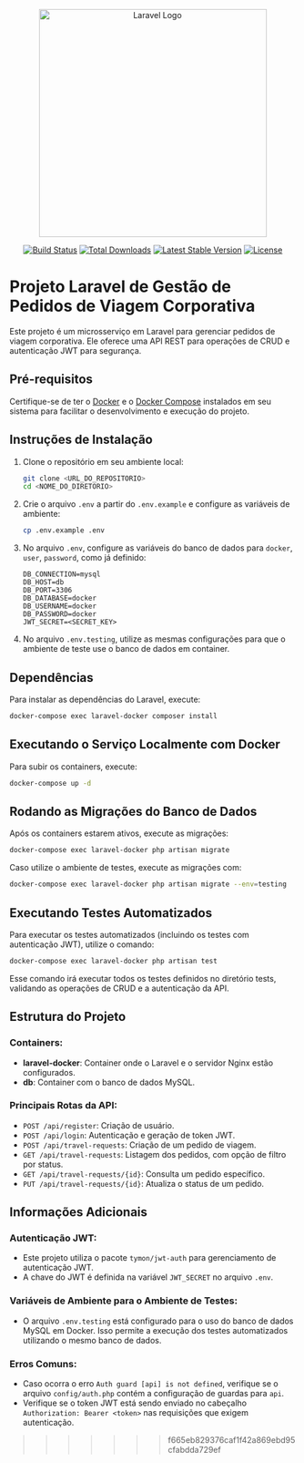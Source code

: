 <p align="center"><a href="https://laravel.com" target="_blank"><img src="https://raw.githubusercontent.com/laravel/art/master/logo-lockup/5%20SVG/2%20CMYK/1%20Full%20Color/laravel-logolockup-cmyk-red.svg" width="400" alt="Laravel Logo"></a></p>

<p align="center">
<a href="https://github.com/laravel/framework/actions"><img src="https://github.com/laravel/framework/workflows/tests/badge.svg" alt="Build Status"></a>
<a href="https://packagist.org/packages/laravel/framework"><img src="https://img.shields.io/packagist/dt/laravel/framework" alt="Total Downloads"></a>
<a href="https://packagist.org/packages/laravel/framework"><img src="https://img.shields.io/packagist/v/laravel/framework" alt="Latest Stable Version"></a>
<a href="https://packagist.org/packages/laravel/framework"><img src="https://img.shields.io/packagist/l/laravel/framework" alt="License"></a>
</p>

# Projeto Laravel de Gestão de Pedidos de Viagem Corporativa

Este projeto é um microsserviço em Laravel para gerenciar pedidos de viagem corporativa. Ele oferece uma API REST para operações de CRUD e autenticação JWT para segurança.

## Pré-requisitos

Certifique-se de ter o [Docker](https://www.docker.com/) e o [Docker Compose](https://docs.docker.com/compose/) instalados em seu sistema para facilitar o desenvolvimento e execução do projeto.

## Instruções de Instalação

1. Clone o repositório em seu ambiente local:
    ```bash
    git clone <URL_DO_REPOSITORIO>
    cd <NOME_DO_DIRETORIO>
    ```

2. Crie o arquivo `.env` a partir do `.env.example` e configure as variáveis de ambiente:
    ```bash
    cp .env.example .env
    ```

3. No arquivo `.env`, configure as variáveis do banco de dados para `docker`, `user`, `password`, como já definido:

    ```env
    DB_CONNECTION=mysql
    DB_HOST=db
    DB_PORT=3306
    DB_DATABASE=docker
    DB_USERNAME=docker
    DB_PASSWORD=docker
    JWT_SECRET=<SECRET_KEY>
    ```

4. No arquivo `.env.testing`, utilize as mesmas configurações para que o ambiente de teste use o banco de dados em container.

## Dependências

Para instalar as dependências do Laravel, execute:

```bash
docker-compose exec laravel-docker composer install
 ```
## Executando o Serviço Localmente com Docker

Para subir os containers, execute:

```bash
docker-compose up -d
 ```
## Rodando as Migrações do Banco de Dados

Após os containers estarem ativos, execute as migrações:

```bash
docker-compose exec laravel-docker php artisan migrate
 ```
Caso utilize o ambiente de testes, execute as migrações com:

```bash
docker-compose exec laravel-docker php artisan migrate --env=testing
 ```
## Executando Testes Automatizados

Para executar os testes automatizados (incluindo os testes com autenticação JWT), utilize o comando:

```bash
docker-compose exec laravel-docker php artisan test
 ```
Esse comando irá executar todos os testes definidos no diretório tests, validando as operações de CRUD e a autenticação da API.

## Estrutura do Projeto

### Containers:

- **laravel-docker**: Container onde o Laravel e o servidor Nginx estão configurados.
- **db**: Container com o banco de dados MySQL.

### Principais Rotas da API:

- `POST /api/register`: Criação de usuário.
- `POST /api/login`: Autenticação e geração de token JWT.
- `POST /api/travel-requests`: Criação de um pedido de viagem.
- `GET /api/travel-requests`: Listagem dos pedidos, com opção de filtro por status.
- `GET /api/travel-requests/{id}`: Consulta um pedido específico.
- `PUT /api/travel-requests/{id}`: Atualiza o status de um pedido.

## Informações Adicionais

### Autenticação JWT:

- Este projeto utiliza o pacote `tymon/jwt-auth` para gerenciamento de autenticação JWT.
- A chave do JWT é definida na variável `JWT_SECRET` no arquivo `.env`.

### Variáveis de Ambiente para o Ambiente de Testes:

- O arquivo `.env.testing` está configurado para o uso do banco de dados MySQL em Docker. Isso permite a execução dos testes automatizados utilizando o mesmo banco de dados.

### Erros Comuns:

- Caso ocorra o erro `Auth guard [api] is not defined`, verifique se o arquivo `config/auth.php` contém a configuração de guardas para `api`.
- Verifique se o token JWT está sendo enviado no cabeçalho `Authorization: Bearer <token>` nas requisições que exigem autenticação.

>>>>>>> f665eb829376caf1f42a869ebd95cfabdda729ef
